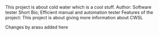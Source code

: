 This project is about cold water which is a cool stuff.
Author: Software tester
Short Bio; Efficient manual and automation tester
Features of the project: This project is about giving more information about CWSL

Changes by arasu added here 
